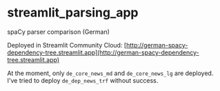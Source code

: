 # streamlit_parsing_app
spaCy parser comparison (German)

Deployed in Streamlit Community Cloud:
[http://german-spacy-dependency-tree.streamlit.app](http://german-spacy-dependency-tree.streamlit.app)

At the moment, only ```de_core_news_md``` and ```de_core_news_lg``` are deployed.
I've tried to deploy ```de_dep_news_trf``` without success.

